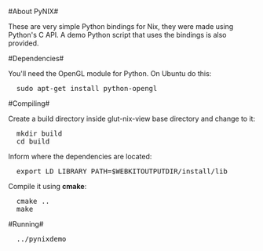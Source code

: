 #About PyNIX#

These are very simple Python bindings for Nix, they were made
using Python's C API. A demo Python script that uses the bindings
is also provided.

#Dependencies#

You'll need the OpenGL module for Python. On Ubuntu do this:

<pre>
  sudo apt-get install python-opengl
</pre>

#Compiling#

Create a build directory inside glut-nix-view base directory and change to it:
<pre>
  mkdir build
  cd build
</pre>

Inform where the dependencies are located:
<pre>
  export LD_LIBRARY_PATH=$WEBKITOUTPUTDIR/install/lib
</pre>

Compile it using **cmake**:
<pre>
  cmake ..
  make
</pre>

#Running#

<pre>
  ../pynixdemo
</pre>
